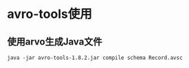 # avro-tools使用

## 使用arvo生成Java文件

```shell
java -jar avro-tools-1.8.2.jar compile schema Record.avsc
```

